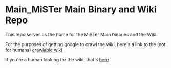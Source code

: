 # Main_MiSTer Main Binary and Wiki Repo

This repo serves as the home for the MiSTer Main binaries and the Wiki.

For the purposes of getting google to crawl the wiki, here's a link to the (not for humans) [crawlable wiki](https://github-wiki-see.page/m/MiSTer-devel/Main_MiSTer/wiki)

If you're a human looking for the wiki, that's [here](https://github.com/MiSTer-devel/Main_MiSTer/wiki)
